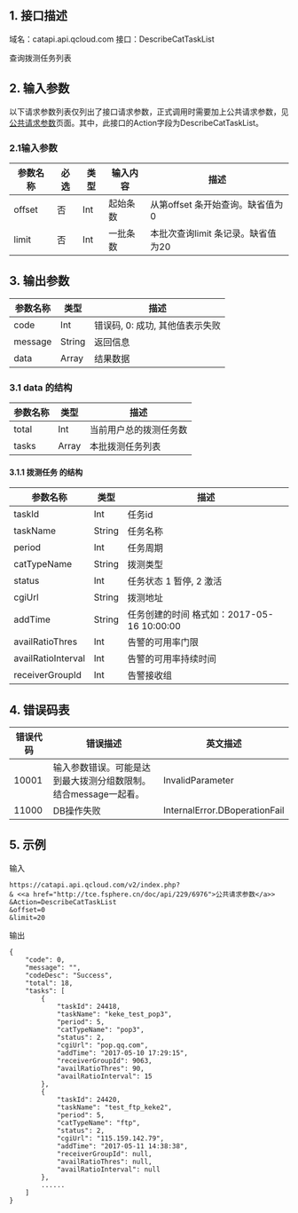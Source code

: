 ## 1. 接口描述

域名：catapi.api.qcloud.com
接口：DescribeCatTaskList



查询拨测任务列表

## 2. 输入参数

以下请求参数列表仅列出了接口请求参数，正式调用时需要加上公共请求参数，见<a href="/doc/api/405/公共请求参数" title="公共请求参数">公共请求参数</a>页面。其中，此接口的Action字段为DescribeCatTaskList。

### 2.1输入参数

| 参数名称   | 必选   | 类型   | 输入内容 | 描述                    |
| ------ | ---- | ---- | ---- | --------------------- |
| offset | 否    | Int  | 起始条数 | 从第offset 条开始查询。缺省值为0  |
| limit  | 否    | Int  | 一批条数 | 本批次查询limit 条记录。缺省值为20 |
#### 

## 3. 输出参数

| 参数名称    | 类型     | 描述                  |
| ------- | ------ | ------------------- |
| code    | Int    | 错误码, 0: 成功, 其他值表示失败 |
| message | String | 返回信息                |
| data    | Array  | 结果数据                |

### 3.1 data 的结构

| 参数名称  | 类型    | 描述          |
| ----- | ----- | ----------- |
| total | Int   | 当前用户总的拨测任务数 |
| tasks | Array | 本批拨测任务列表    |

#### 3.1.1 拨测任务  的结构  

| 参数名称               | 类型     | 描述                               |
| ------------------ | ------ | -------------------------------- |
| taskId             | Int    | 任务id                             |
| taskName           | String | 任务名称                             |
| period             | Int    | 任务周期                             |
| catTypeName        | String | 拨测类型                             |
| status             | Int    | 任务状态  1 暂停, 2 激活                 |
| cgiUrl             | String | 拨测地址                             |
| addTime            | String | 任务创建的时间  格式如：2017-05-16 10:00:00 |
| availRatioThres    | Int    | 告警的可用率门限                         |
| availRatioInterval | Int    | 告警的可用率持续时间                       |
| receiverGroupId    | Int    | 告警接收组                            |

##### 

## 4. 错误码表

| 错误代码  | 错误描述                                | 英文描述                          |
| ----- | ----------------------------------- | ----------------------------- |
| 10001 | 输入参数错误。可能是达到最大拨测分组数限制。结合message一起看。 | InvalidParameter              |
| 11000 | DB操作失败                              | InternalError.DBoperationFail |

## 5. 示例

输入

```
https://catapi.api.qcloud.com/v2/index.php?
& <<a href="http://tce.fsphere.cn/doc/api/229/6976">公共请求参数</a>>
&Action=DescribeCatTaskList
&offset=0
&limit=20
```

输出

```
{
    "code": 0,
    "message": "",
    "codeDesc": "Success",
    "total": 18,
    "tasks": [
        {
            "taskId": 24418,
            "taskName": "keke_test_pop3",
            "period": 5,
            "catTypeName": "pop3",
            "status": 2,
            "cgiUrl": "pop.qq.com",
            "addTime": "2017-05-10 17:29:15",
            "receiverGroupId": 9063,
            "availRatioThres": 90,
            "availRatioInterval": 15
        },
        {
            "taskId": 24420,
            "taskName": "test_ftp_keke2",
            "period": 5,
            "catTypeName": "ftp",
            "status": 2,
            "cgiUrl": "115.159.142.79",
            "addTime": "2017-05-11 14:38:38",
            "receiverGroupId": null,
            "availRatioThres": null,
            "availRatioInterval": null
        },
        ......
    ]
}
```